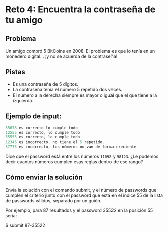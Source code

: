 # Reto 4: Encuentra la contraseña de tu amigo

## Problema
  Un amigo compró 5 BitCoins en 2008. El problema es que lo tenía en un monedero digital... ¡y no se acuerda de la contraseña!

## Pistas
- Es una contraseña de 5 dígitos.
- La contraseña tenía el número 5 repetido dos veces.
- El número a la derecha siempre es mayor o igual que el que tiene a la izquierda.

## Ejemplo de input:
```js
55678 es correcto lo cumple todo
12555 es correcto, lo cumple todo
55555 es correcto, lo cumple todo
12345 es incorrecto, no tiene el 5 repetido.
57775 es incorrecto, los números no van de forma creciente
```
Dice que el password está entre los números `11098` y `98123`. ¿Le podemos decir cuantos números cumplen esas reglas dentro de ese rango?

## Cómo enviar la solución

Envía la solución con el comando submit, y el número de passwords que cumplen el criterio junto con el password que está en el índice 55 de la lista de passwords válidos, separado por un guión.

Por ejemplo, para 87 resultados y el password 35522 en la posición 55 sería:

$ submit 87-35522